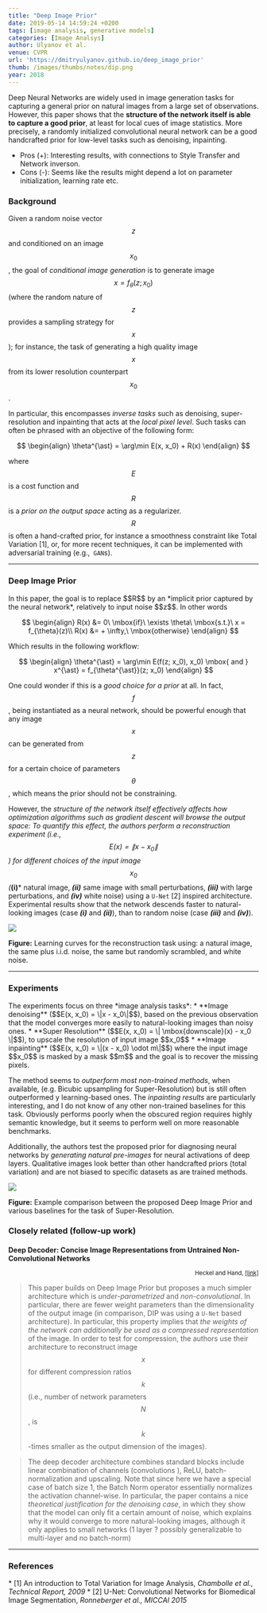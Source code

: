 ```yaml
---
title: "Deep Image Prior"
date: 2019-05-14 14:59:24 +0200
tags: [image analysis, generative models]
categories: [Image Analsys]
author: Ulyanov et al.
venue: CVPR
url: 'https://dmitryulyanov.github.io/deep_image_prior'
thumb: /images/thumbs/notes/dip.png
year: 2018
---
```


<div class="summary">
  Deep Neural Networks are widely used in image generation tasks for capturing a general prior on natural images from a large set of observations. However, this paper shows that the <b>structure of the network itself is able to capture a good prior</b>, at least for local cues of image statistics. More precisely, a randomly initialized convolutional neural network can be a good handcrafted prior for low-level tasks such as denoising, inpainting.

  <ul>
    <li><span class="procons">Pros (+):</span>  Interesting results, with connections to Style Transfer and Network inverson.</li>
    <li><span class="procons">Cons (-):</span> Seems like the results might depend a lot on parameter initialization, learning rate etc.</li>
  </ul>
</div>



<h3 class="section theory"> Background  </h3>

Given a random noise vector $$z$$ and conditioned on an image $$x_0$$, the goal of *conditional image generation* is to generate image $$x = f_{\theta}(z; x_0)$$ (where the random nature of $$z$$ provides a sampling strategy for $$x$$); for instance, the task of generating a  high quality image $$x$$ from its lower resolution counterpart $$x_0$$.

In particular, this encompasses  *inverse tasks* such as denoising, super-resolution and inpainting that acts at the *local pixel level*. Such tasks can often be phrased with an objective of the following form:

$$
\begin{align}
\theta^{\ast} = \arg\min E(x, x_0) + R(x)
\end{align}
$$

where $$E$$ is a cost function and $$R$$ is a *prior on the output space* acting as a regularizer. $$R$$ is often a hand-crafted prior, for instance a smoothness constraint like Total Variation <span class="citations">[1]</span>, or, for more recent techniques, it can be implemented with adversarial training (e.g.,` GAN`s).

---

<h3 class="section proposed">Deep Image Prior</h3>
In this paper, the goal is to replace $$R$$ by an *implicit prior captured by the neural network*, relatively to input noise $$z$$. In other words

$$
\begin{align}
R(x) &= 0\ \mbox{if}\ \exists \theta\ \mbox{s.t.}\ x = f_{\theta}(z)\\
R(x) &= + \infty,\ \mbox{otherwise}
\end{align}
$$

Which results in the following workflow:

$$
\begin{align}
\theta^{\ast} = \arg\min E(f(z; x_0), x_0) \mbox{ and } x^{\ast} = f_{\theta^{\ast}}(z; x_0)
\end{align}
$$


One could wonder if this is a *good choice for a prior* at all. In fact,  $$f$$, being instantiated as a neural network, should be powerful enough that any image $$x$$ can be generated from $$z$$ for a certain choice of parameters $$\theta$$, which means the prior should not be constraining.

However, the **structure of the network* itself effectively affects how optimization algorithms such as gradient descent will browse the output space:
To quantify this effect, the authors perform a reconstruction experiment (i.e., $$E(x) = \| x - x_0 \|$$) for different choices of the input image $$x_0$$ (***(i)*** natural image, ***(ii)*** same image with small perturbations, ***(iii)*** with large perturbations, and ***(iv)*** white noise) using a `U-Net` <span class="citations">[2]</span>  inspired architecture. Experimental results show that the network descends faster to natural-looking images (case ***(i)*** and ***(ii)***), than to random noise (case ***(iii)*** and ***(iv)***).


<div class="figure">
<img src="{{ site.baseurl }}/images/posts/dip_toyexp.png">
<p><b>Figure:</b> Learning curves for the reconstruction task using: a natural image, the same plus i.i.d. noise, the same but randomly scrambled, and white noise.</p>
</div>



---


<h3 class="section experiments"> Experiments </h3>
The experiments focus on three *image analysis tasks*:
  * **Image denoising** ($$E(x, x_0) = \|x - x_0\|$$), based on the previous observation that the model converges  more easily to natural-looking images than noisy ones.
  * **Super Resolution** ($$E(x, x_0) = \| \mbox{downscale}(x) - x_0 \|$$), to upscale the resolution of input image $$x_0$$
  * **Image inpainting** ($$E(x, x_0) = \|(x - x_0) \odot m\|$$) where the input image $$x_0$$ is masked by a mask $$m$$ and the goal is to recover the missing pixels.

The method seems to *outperform most non-trained methods*, when available, (e.g. Bicubic upsampling for Super-Resolution) but is still often outperformed y learning-based ones. The *inpainting results* are particularly interesting, and I do not know of any other non-trained baselines for this task. Obviously performs poorly when the obscured region requires highly semantic knowledge, but it seems to perform well on more reasonable benchmarks.

Additionally, the authors test the proposed prior for diagnosing neural networks by *generating natural pre-images* for neural activations of deep layers. Qualitative images look better than other handcrafted priors (total variation) and are not biased to specific datasets as are trained methods.


<div class="figure">
<img src="{{ site.baseurl }}/images/posts/dip_full.png">
<p><b>Figure:</b> Example comparison between the proposed Deep Image Prior and various baselines for the task of Super-Resolution.</p>
</div>



<h3 class="section followup">Closely related (follow-up work)</h3>

<h4 style="margin-bottom: 0px">Deep Decoder: Concise Image Representations from Untrained Non-Convolutional Networks</h4>
<p style="text-align: right"><small>Heckel and Hand, <a href="https://arxiv.org/abs/1810.03982">[link]</a></small></p>


> This paper builds on Deep Image Prior but proposes  a much simpler architecture which is  *under-parametrized* and *non-convolutional*. In particular, there are fewer weight parameters than the dimensionality of the output image (in comparison, DIP was using a `U-Net` based architecture). In particular, this property implies that *the weights of the network can additionally be used as a compressed representation* of the image. In order to test for compression, the authors use their architecture to reconstruct image $$x$$ for different compression ratios $$k$$ (i.e., number of network parameters $$N$$, is $$k$$-times smaller as the output dimension of the images).


> The deep decoder architecture combines standard blocks include linear combination of channels (convolutions ), ReLU, batch-normalization and upscaling. Note that since here we have a special case of batch size 1,  the Batch Norm operator essentially normalizes the activation channel-wise. In particular, the paper contains a nice *theoretical justification for the denoising case*, in which they show that the model can only fit a certain amount of noise, which explains why it would converge to more natural-looking images, although it only applies to small networks (1 layer ? possibly generalizable to multi-layer and no batch-norm)

---

<h3 class="section references"> References </h3>
  * <span class="citations">[1]</span> An introduction to Total Variation for Image Analysis, <i>Chambolle et al., Technical Report, 2009</i>
  * <span class="citations">[2]</span> U-Net: Convolutional Networks for Biomedical Image Segmentation, <i>Ronneberger et al.,  MICCAI 2015</i>
